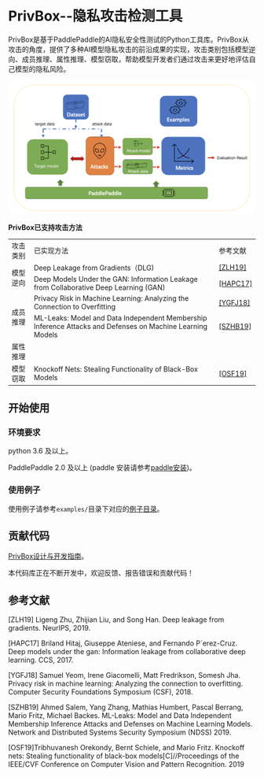 # PrivBox--隐私攻击检测工具

PrivBox是基于PaddlePaddle的AI隐私安全性测试的Python工具库。PrivBox从攻击的角度，提供了多种AI模型隐私攻击的前沿成果的实现，攻击类别包括模型逆向、成员推理、属性推理、模型窃取，帮助模型开发者们通过攻击来更好地评估自己模型的隐私风险。

<p align="center">
  <img src="docs/images/PrivBox.png?raw=true" width="500" title="PrivBox Framework">
</p>


**PrivBox已支持攻击方法**
<table>
   <tr>
      <td>攻击类别</td>
      <td>已实现方法</td>
      <td>参考文献</td>
   </tr>
   <tr>
      <td rowspan="2">模型逆向</td>
      <td>Deep Leakage from Gradients（DLG)</td>
      <td><a href="https://arxiv.org/pdf/1906.08935.pdf">[ZLH19]</a></td>
   </tr>
   <tr>
      <td>Deep Models Under the GAN: Information Leakage from Collaborative Deep Learning (GAN)</td>
      <td><a href="https://arxiv.org/pdf/1702.07464.pdf">[HAPC17]</a></td>
   </tr>
   <tr>
      <td rowspan="2">成员推理</td>
      <td>Privacy Risk in Machine Learning: Analyzing the Connection to Overfitting</td>
      <td><a href="https://arxiv.org/pdf/1709.01604.pdf">[YGFJ18]</a></td>
   </tr>
   <tr>
      <td>ML-Leaks: Model and Data Independent Membership Inference Attacks and Defenses on Machine Learning Models</td>
      <td><a href="https://arxiv.org/pdf/1806.01246.pdf">[SZHB19]</a></td>
   </tr>
   <tr>
      <td rowspan="1">属性推理</td>
      <td></td>
      <td></td>
   </tr>
   <tr>
      <td rowspan="2">模型窃取</td>
      <td>Knockoff Nets: Stealing Functionality of Black-Box Models</td>
      <td><a href=http://openaccess.thecvf.com/content_CVPR_2019/papers/Orekondy_Knockoff_Nets_Stealing_Functionality_of_Black-Box_Models_CVPR_2019_paper.pdf>[OSF19]</td>
   </tr>
</table>


## 开始使用


### 环境要求
python 3.6 及以上。

PaddlePaddle 2.0 及以上 (paddle 安装请参考[paddle安装](https://www.paddlepaddle.org.cn/install/quick))。


### 使用例子

使用例子请参考`examples/`目录下对应的[例子目录](examples/)。


## 贡献代码

[PrivBox设计与开发指南](docs/README_cn.md)。

本代码库正在不断开发中，欢迎反馈、报告错误和贡献代码！


## 参考文献

\[ZLH19\] Ligeng Zhu, Zhijian Liu, and Song Han. Deep leakage from gradients. NeurIPS, 2019.

\[HAPC17\] Briland Hitaj, Giuseppe Ateniese, and Fernando P´erez-Cruz. Deep models under the gan: Information leakage from collaborative deep learning. CCS, 2017.

\[YGFJ18\] Samuel Yeom, Irene Giacomelli, Matt Fredrikson, Somesh Jha. Privacy risk in machine learning: Analyzing the connection to overfitting. Computer Security Foundations Symposium (CSF), 2018.

\[SZHB19\] Ahmed Salem, Yang Zhang, Mathias Humbert, Pascal Berrang, Mario Fritz, Michael Backes. ML-Leaks: Model and Data Independent Membership Inference Attacks and Defenses on Machine Learning Models. Network and Distributed Systems Security Symposium (NDSS) 2019.

\[OSF19\]Tribhuvanesh Orekondy, Bernt Schiele, and Mario Fritz. Knockoff nets: Stealing functionality of black-box models[C]//Proceedings of the IEEE/CVF Conference on Computer Vision and Pattern Recognition. 2019